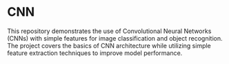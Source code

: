 # CNN
This repository demonstrates the use of Convolutional Neural Networks (CNNs) with simple features for image classification and object recognition. The project covers the basics of CNN architecture while utilizing simple feature extraction techniques to improve model performance.
